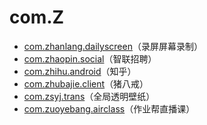 # com.Z

- [com.zhanlang.dailyscreen](./com.zhanlang.dailyscreen/readme.md)（录屏屏幕录制）
- [com.zhaopin.social](./com.zhaopin.social/readme.md)（智联招聘）
- [com.zhihu.android](./com.zhihu.android/readme.md)（知乎）
- [com.zhubajie.client](./com.zhubajie.client/readme.md)（猪八戒）
- [com.zsyj.trans](./com.zsyj.trans/readme.md)（全局透明壁纸）
- [com.zuoyebang.airclass](./com.zuoyebang.airclass/readme.md)（作业帮直播课）
